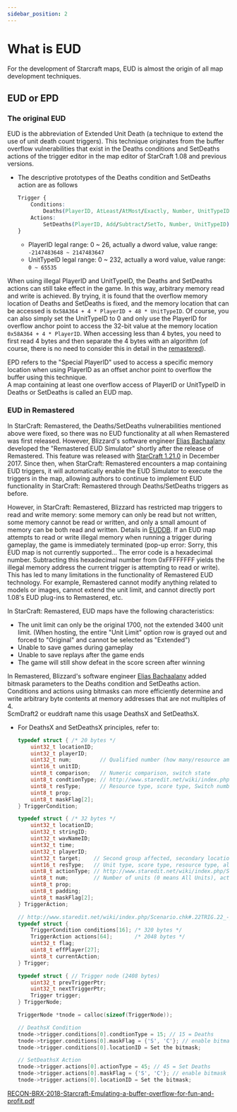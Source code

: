 ```yaml
---
sidebar_position: 2
---
```


# What is EUD

For the development of Starcraft maps, EUD is almost the origin of all map development techniques.

## EUD or EPD

### The original EUD
EUD is the abbreviation of Extended Unit Death (a technique to extend the use of unit death count triggers). This technique originates from the buffer overflow vulnerabilities that exist in the Deaths conditions and SetDeaths actions of the trigger editor in the map editor of StarCraft 1.08 and previous versions.  

- The descriptive prototypes of the Deaths condition and SetDeaths action are as follows  
    ```CSS
    Trigger {
        Conditions:
            Deaths(PlayerID, AtLeast/AtMost/Exactly, Number, UnitTypeID);
        Actions:
            SetDeaths(PlayerID, Add/Subtract/SetTo, Number, UnitTypeID);
    }
    ```
    - PlayerID legal range: 0 ~ 26, actually a dword value, value range: `-2147483648 ~ 2147483647` 
    - UnitTypeID legal range: 0 ~ 232, actually a word value, value range: `0 ~ 65535`  

When using illegal PlayerID and UnitTypeID, the Deaths and SetDeaths actions can still take effect in the game. In this way, arbitrary memory read and write is achieved. By trying, it is found that the overflow memory location of Deaths and SetDeaths is fixed, and the memory location that can be accessed is `0x58A364 + 4 * PlayerID + 48 * UnitTypeID`. Of course, you can also simply set the UnitTypeID to 0 and only use the PlayerID for overflow anchor point to access the 32-bit value at the memory location `0x58A364 + 4 * PlayerID`. When accessing less than 4 bytes, you need to first read 4 bytes and then separate the 4 bytes with an algorithm (of course, there is no need to consider this in detail in the [remastered](#eud-in-remastered)).  

EPD refers to the "Special PlayerID" used to access a specific memory location when using PlayerID as an offset anchor point to overflow the buffer using this technique.  
A map containing at least one overflow access of PlayerID or UnitTypeID in Deaths or SetDeaths is called an EUD map.  


### EUD in Remastered
In StarCraft: Remastered, the Deaths/SetDeaths vulnerabilities mentioned above were fixed, so there was no EUD functionality at all when Remastered was first released. However, Blizzard's software engineer [Elias Bachaalany](https://starcraft.fandom.com/wiki/Elias_Bachaalany) developed the "Remastered EUD Simulator" shortly after the release of Remastered. This feature was released with [StarCraft 1.21.0](https://news.blizzard.com/en-gb/starcraft/21313396/patch-1-21-0-the-return-of-eud-maps) in December 2017. Since then, when StarCraft: Remastered encounters a map containing EUD triggers, it will automatically enable the EUD Simulator to execute the triggers in the map, allowing authors to continue to implement EUD functionality in StarCraft: Remastered through Deaths/SetDeaths triggers as before.  

However, in StarCraft: Remastered, Blizzard has restricted map triggers to read and write memory: some memory can only be read but not written, some memory cannot be read or written, and only a small amount of memory can be both read and written. Details in [EUDDB](https://ldconval.github.io/eudtools/Include/EUDDB.html). If an EUD map attempts to read or write illegal memory when running a trigger during gameplay, the game is immediately terminated (pop-up error: Sorry, this EUD map is not currently supported... The error code is a hexadecimal number. Subtracting this hexadecimal number from 0xFFFFFFFF yields the illegal memory address the current trigger is attempting to read or write). This has led to many limitations in the functionality of Remastered EUD technology. For example, Remastered cannot modify anything related to models or images, cannot extend the unit limit, and cannot directly port 1.08's EUD plug-ins to Remastered, etc.  

In StarCraft: Remastered, EUD maps have the following characteristics:  
- The unit limit can only be the original 1700, not the extended 3400 unit limit. (When hosting, the entire "Unit Limit" option row is grayed out and forced to "Original" and cannot be selected as "Extended")
- Unable to save games during gameplay  
- Unable to save replays after the game ends  
- The game will still show defeat in the score screen after winning  

In Remastered, Blizzard's software engineer [Elias Bachaalany](https://starcraft.fandom.com/wiki/Elias_Bachaalany) added bitmask parameters to the Deaths condition and SetDeaths action.  
Conditions and actions using bitmasks can more efficiently determine and write arbitrary byte contents at memory addresses that are not multiples of 4.  
ScmDraft2 or euddraft name this usage DeathsX and SetDeathsX.  
- For DeathsX and SetDeathsX principles, refer to:  
    ```C
    typedef struct { /* 20 bytes */
        uint32_t locationID;
        uint32_t playerID;
        uint32_t num;         // Qualified number (how many/resource amount)
        uint16_t unitID;
        uint8_t comparison;   // Numeric comparison, switch state
        uint8_t condtionType; // http://www.staredit.net/wiki/index.php/Scenario.chk#Trigger_Conditions_List
        uint8_t resType;      // Resource type, score type, Switch number (0-based)
        uint8_t prop;
        uint8_t maskFlag[2];
    } TriggerCondition;

    typedef struct { /* 32 bytes */
        uint32_t locationID;
        uint32_t stringID;
        uint32_t wavNameID;
        uint32_t time;
        uint32_t playerID;
        uint32_t target;    // Second group affected, secondary location (1-based), CUWP #, number, AI script (4-byte string), switch (0-based #)
        uint16_t resType;   // Unit type, score type, resource type, alliance status
        uint8_t actionType; // http://www.staredit.net/wiki/index.php/Scenario.chk#Trigger_Actions_List
        uint8_t num;        // Number of units (0 means All Units), action state, unit order, number modifier
        uint8_t prop;
        uint8_t padding;
        uint8_t maskFlag[2];
    } TriggerAction;

    // http://www.staredit.net/wiki/index.php/Scenario.chk#.22TRIG.22_-_Triggers
    typedef struct {
        TriggerCondition conditions[16]; /* 320 bytes */
        TriggerAction actions[64];       /* 2048 bytes */
        uint32_t flag;
        uint8_t effPlayer[27];
        uint8_t currentAction;
    } Trigger;

    typedef struct { // Trigger node (2408 bytes)
        uint32_t prevTriggerPtr;
        uint32_t nextTriggerPtr;
        Trigger trigger;
    } TriggerNode;

    TriggerNode *tnode = calloc(sizeof(TriggerNode));

    // DeathsX Condition
    tnode->trigger.conditions[0].condtionType = 15; // 15 = Deaths
    tnode->trigger.conditions[0].maskFlag = {'S', 'C'}; // enable bitmask
    tnode->trigger.conditions[0].locationID = Set the bitmask;

    // SetDeathsX Action
    tnode->trigger.actions[0].actionType = 45; // 45 = Set Deaths
    tnode->trigger.actions[0].maskFlag = {'S', 'C'}; // enable bitmask
    tnode->trigger.actions[0].locationID = Set the bitmask;
    ```

    

[RECON-BRX-2018-Starcraft-Emulating-a-buffer-overflow-for-fun-and-profit.pdf](/pdf/RECON-BRX-2018-Starcraft-Emulating-a-buffer-overflow-for-fun-and-profit.pdf)

  



